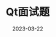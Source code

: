 ---
title: Qt面试题
category:           #分类
  - 面试题
tag:                #标签
  - 面试题集合      
# contributors: false
editLink: false
date: 2023-03-22
footer: 天行健，君子以自强不息；地势坤，君子以厚德载物
---